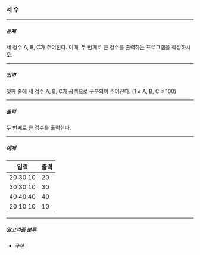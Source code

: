 ### 세 수

***

##### 문제
세 정수 A, B, C가 주어진다. 이때, 두 번째로 큰 정수를 출력하는 프로그램을 작성하시오. 

***

##### 입력
첫째 줄에 세 정수 A, B, C가 공백으로 구분되어 주어진다. (1 ≤ A, B, C ≤ 100)

***

##### 출력
두 번째로 큰 정수를 출력한다.

***

##### 예제
| 입력  | 출력 |
|-----|----|
|20 30 10| 20  |
|30 30 10| 30  |
|40 40 40| 40  |
|20 10 10| 10  |

***

##### 알고리즘 분류
* 구현